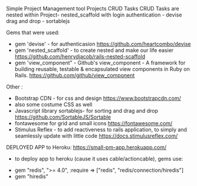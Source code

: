 
Simple Project Management tool 
Projects CRUD 
Tasks CRUD 
Tasks are nested within Project- nested_scaffold
with login authentication - devise
drag and drop - sortablejs


Gems that were used:

* gem 'devise' - for authenticasion 
https://github.com/heartcombo/devise
* gem 'nested_scaffold' - to create nested and make our life easier
https://github.com/henrydjacob/rails-nested-scaffold
* gem 'view_component" - Github's view_component - A framework for building reusable, testable & encapsulated view components in Ruby on Rails.
https://github.com/github/view_component



Other :
* Bootstrap CDN - for css and design
https://www.bootstrapcdn.com/
* also some costume CSS as well
* Javascript library sortablejs- for sorting and drag and drop
https://github.com/SortableJS/Sortable
* fontawesome for grid and small icons
https://fontawesome.com/
* Stimulus Reflex - to add reactiveness to rails application, to simply and seamlessly update with little code
https://docs.stimulusreflex.com/




DEPLOYED APP to Heroku:
https://small-pm-app.herokuapp.com/

- to deploy app to heroku (cause it uses cable/actioncable), gems use:

* gem "redis", ">= 4.0", :require => ["redis", "redis/connection/hiredis"]
* gem "hiredis"